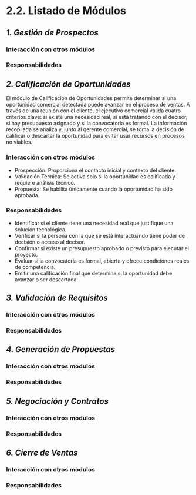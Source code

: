 # 2.2. Listado de Módulos

## *1. Gestión de Prospectos*
### Interacción con otros módulos
### Responsabilidades

## *2. Calificación de Oportunidades*

El módulo de Calificación de Oportunidades permite determinar si una oportunidad comercial detectada puede avanzar en el proceso de ventas. A través de una reunión con el cliente, el ejecutivo comercial valida cuatro criterios clave: si existe una necesidad real, si está tratando con el decisor, si hay presupuesto asignado y si la convocatoria es formal. La información recopilada se analiza y, junto al gerente comercial, se toma la decisión de calificar o descartar la oportunidad para evitar usar recursos en procesos no viables.

### Interacción con otros módulos

- Prospección: Proporciona el contacto inicial y contexto del cliente.
- Validación Técnica: Se activa solo si la oportunidad es calificada y requiere análisis técnico.
- Propuesta: Se habilita únicamente cuando la oportunidad ha sido aprobada.

### Responsabilidades
- Identificar si el cliente tiene una necesidad real que justifique una solución tecnológica.
- Verificar si la persona con la que se está interactuando tiene poder de decisión o acceso al decisor.
- Confirmar si existe un presupuesto aprobado o previsto para ejecutar el proyecto.
- Evaluar si la convocatoria es formal, abierta y ofrece condiciones reales de competencia.
- Emitir una calificación final que determine si la oportunidad debe avanzar o ser descartada.

## *3. Validación de Requisitos*
### Interacción con otros módulos
### Responsabilidades

## *4. Generación de Propuestas*
### Interacción con otros módulos
### Responsabilidades

## *5. Negociación y Contratos*
### Interacción con otros módulos
### Responsabilidades

## *6. Cierre de Ventas*
### Interacción con otros módulos
### Responsabilidades